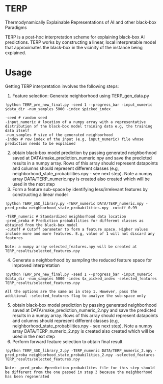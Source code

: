 # TERP
Thermodynamically Explainable Representations of AI and other black-box Paradigms


TERP is a post-hoc interpretation scheme for explaining black-box AI predictions. TERP works by constructing a linear, local interpretable model that approximates the black-box in the vicinity of the instance being explained.

# Usage
Getting TERP interpretation involves the following steps:

1. Feature selection: Generate neighborhood using TERP_gen_data.py
```
!python TERP_pre_new_final.py -seed 1 --progress_bar -input_numeric $data_dir -num_samples 5000 -index $picked_index

-seed # random seed
-input_numeric # location of a numpy array with a representative distribution of the black-box model training data e.g, the training data itself
-num_samples # size of the generated neighborhood
-index # row index of the input (e.g, input_numeric) file whose prediction needs to be explained
```
2. obtain black-box model prediction by passing generated neighborhood saved at DATA/make_prediction_numeric.npy and save the predicted results in a numpy array. Rows of this array should represent datapoints and columns should represent different classes (e.g, neighborhood_state_probabilities.npy - see next step). Note a numpy array DATA/TERP_numeric.npy is created also created which will be used in the next step
3. Form a feature sub-space by identifying less/irrelevant features by constructing a linear model
```
!python TERP_SGD_library.py -TERP_numeric DATA/TERP_numeric.npy -pred_proba neighborhood_state_probabilities.npy -cutoff 0.99

-TERP_numeric # Standardized neighborhood data location
-pred_proba # Prediction probabilities for different classes as obtained from the black-box model
-cutoff # Cutoff parameter to form a feature space. Higher values include more and more features. E.g, value of 1 will not discard any features

Note: a numpy array selected_features.npy will be created at TERP_results/selected_features.npy
```
4. Generate a neighborhood by sampling the reduced feature space for improved interpretation
```
!python TERP_pre_new_final.py -seed 1 --progress_bar -input_numeric $data_dir -num_samples 5000 -index $x_picked_index -selected_features TERP_results/selected_features.npy

All the options are the same as in step 1. However, pass the additional -selected_features flag to analyze the sub-space only
```
5. obtain black-box model prediction by passing generated neighborhood saved at DATA/make_prediction_numeric_2.npy and save the predicted results in a numpy array. Rows of this array should represent datapoints and columns should represent different classes (e.g, neighborhood_state_probabilities.npy - see next step). Note a numpy array DATA/TERP_numeric_2.npy is created also created which will be used in the next step
6. Perform forward feature selection to obtain final result
```
!python TERP_SGD_library_2.py -TERP_numeric DATA/TERP_numeric_2.npy -pred_proba neighborhood_state_probabilities_2.npy -selected_features TERP_results/selected_features.npy

Note: -pred_proba #prediction probabilites file for this step should be different from the one passed in step 3 because the neighborhood has been regenerated
```
